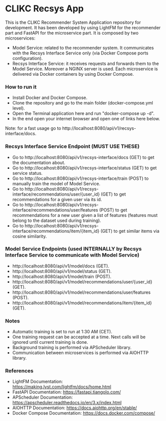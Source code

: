 # CLIKC Recsys App
This is the CLIKC Recommender System Application repository for development.
It has been developed by using LightFM for the recommender part and FastAPI
for the microservice part.
It is composed by two microservices:
- Model Service: related to the recommender system. It communicates with the Recsys Interface Service only (via Docker Compose ports configuration).
- Recsys Interface Service: it receives requests and forwards them to the Model Service.
Moreover a NGINX server is used.
Each microservice is delivered via Docker containers by using Docker Compose.

### How to run it
- Install Docker and Docker Compose.
- Clone the repository and go to the main folder (docker-compose.yml level).
- Open the Terminal application here and run "docker-compose up -d".
- In the end open your internet browser and open one of links here below.

Note: for a fast usage go to http://localhost:8080/api/v1/recsys-interface/docs.

### Recsys Interface Service Endpoint (MUST USE THESE)
- Go to http://localhost:8080/api/v1/recsys-interface/docs (GET) to get the documentation about.
- Go to http://localhost:8080/api/v1/recsys-interface/status (GET) to get service status.
- Go to http://localhost:8080/api/v1/recsys-interface/train (POST) to manually train the model of Model Service.
- Go to http://localhost:8080/api/v1/recsys-interface/recommendations/user/{user_id} (GET) to get recommendations for a given user via its id.
- Go to http://localhost:8080/api/v1/recsys-interface/recommendations/user/features (POST) to get recommendations for a new user given a list of features (features must belong to the dataset used during training).
- Go to http://localhost:8080/api/v1/recsys-interface/recommendations/item/{item_id} (GET) to get similar items via cosine similarity.

### Model Service Endpoints (used INTERNALLY by Recsys Interface Service to communicate with Model Service)
- http://localhost:8080/api/v1/model/docs (GET).
- http://localhost:8080/api/v1/model/status (GET).
- http://localhost:8080/api/v1/model/train (POST).
- http://localhost:8080/api/v1/model/recommendations/user/{user_id} (GET).
- http://localhost:8080/api/v1/model/recommendations/user/features (POST).
- http://localhost:8080/api/v1/model/recommendations/item/{item_id} (GET).

### Notes
- Automatic training is set to run at 1:30 AM (CET).
- One training request can be accepted at a time. Next calls will be ignored until current training is done.
- Background training is performed via APScheduler library.
- Communication between microservices is performed via AIOHTTP library.

### References
- LightFM Documentation: https://making.lyst.com/lightfm/docs/home.html
- FastAPI Documentation: https://fastapi.tiangolo.com/
- APScheduler Documentation: https://apscheduler.readthedocs.io/en/3.x/index.html
- AIOHTTP Documentation: https://docs.aiohttp.org/en/stable/
- Docker Compose Documentation: https://docs.docker.com/compose/


